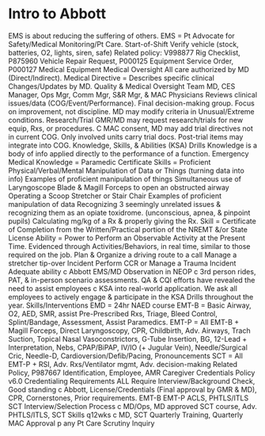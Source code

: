 # Intro to Abbott

EMS is about reducing the suffering of others.
EMS = Pt Advocate for Safety/Medical Monitoring/Pt Care.
Start-of-Shift
Verify vehicle (stock, batteries, O2, lights, siren, safe)
Related policy: V998877 Rig Checklist, P875960 Vehicle Repair Request, P000125 Equipment Service Order, P000127 Medical Equipment
Medical Oversight
All care authorized by MD (Direct/Indirect).
Medical Directive = Describes specific clinical Changes/Updates by MD.
Quality & Medical Oversight Team
MD, CES Manager, Ops Mgr, Comm Mgr, S&R Mgr, & MAC Physicians  Reviews clinical issues/data (COG/Event/Performance). Final decision-making group.
Focus  on improvement, not discipline.
MD may modify criteria in Unusual/Extreme conditions.
Research/Trial
GMR/MD may request research/trials for new equip, Rxs, or procedures.
C MAC consent, MD may add trial directives not in current COG.
Only involved units carry trial docs.
Post-trial items may integrate into COG.
Knowledge, Skills, & Abilities (KSA) Drills
Knowledge is a body of info applied directly to the performance of a function.
Emergency Medical Knowledge = Paramedic Certificate
Skills = Proficient Physical/Verbal/Mental Manipulation of Data
or Things (turning data into info)
Examples of proficient manipulation of things
Simultaneous use of Laryngoscope Blade & Magill Forceps to
open an obstructed airway
Operating a Scoop Stretcher or Stair Chair
Examples of proficient manipulation of data
Recognizing 3 seemingly unrelated issues & recognizing them as
an opiate toxidrome. (unconscious, apnea, & pinpoint pupils)
Calculating mg/kg of a Rx & properly giving the Rx.
Skill = Certificate of Completion from the Written/Practical
portion of the NREMT &/or State License
Ability = Power to Perform an Observable Activity at the Present
Time.
Evidenced through Activities/Behaviors, in real time, similar to
those required on the job.
Plan & Organize a driving route to a call
Manage a stretcher tip-over Incident
Perform CCR or Manage a Trauma Incident
Adequate ability c Abbott EMS/MD  Observation in NEOP c
3rd person rides, PAT, & in-person scenario assessments.
QA & CQI efforts have revealed the need to assist employees c
KSA into real-world application.
We ask all employees to actively engage & participate in the KSA Drills throughout the year.
Skills/Interventions
EMD = 24hr NAED course
EMT-B = Basic Airway, O2, AED, SMR, assist Pre-Prescribed Rxs, Triage, Bleed Control, Splint/Bandage, Assessment, Assist Paramedics.
EMT-P = All EMT-B + Magill Forceps, Direct Laryngoscopy, CPR, Childbirth, Adv. Airways, Trach Suction, Topical Nasal Vasoconstrictors, G-Tube Insertion, BG, 12-Lead + Interpretation, Nebs, CPAP/BiPAP, IV/IO (+ Jugular Vein), Needle/Surgical Cric, Needle-D, Cardioversion/Defib/Pacing, Pronouncements
SCT = All EMT-P + RSI, Adv. Rxs/Ventilator mgmt, Adv. decision-making
Related Policy, P987667 Identification, Employee, AMR Caregiver Credentials Policy v6.0
Credentialing Requirements
ALL Require  Interview/Background Check, Good standing c Abbott, License/Credentials (Final approval by GMR & MD), CPR, Cornerstones, Prior requirements.
EMT-B
EMT-P  ACLS, PHTLS/ITLS
SCT  Interview/Selection Process c MD/Ops, MD approved SCT course, Adv. PHTLS/ITLS, SCT Skills q12wks c MD, SCT Quarterly Training, Quarterly MAC Approval p any Pt Care Scrutiny Inquiry
